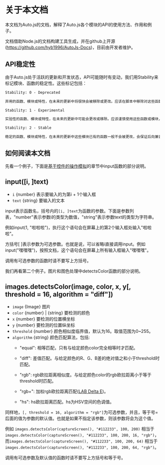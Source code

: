 # 关于本文档

<!-- type=misc -->

本文档为Auto.js的文档，解释了Auto.js各个模块的API的使用方法、作用和例子。

文档借助Node.js的文档构建工具生成，并在github上开源(https://github.com/hyb1996/AutoJs-Docs)，目前由开发者维护。

## API稳定性

由于Auto.js处于活跃的更新和开发状态，API可能随时有变动，我们用Stability来标记模块、函数的稳定性。这些标记包括：

```txt
Stability: 0 - Deprecated

弃用的函数、模块或特性，在未来的更新中将很快会被移除或更改。应该在脚本中移除对这些函数的使用，以免后续出现意料之外的问题。
```

```txt
Stability: 1 - Experimental

实验性的函数、模块或特性，在未来的更新中可能会更改或移除。应该谨慎使用这些函数或模块，或者仅用作临时或试验用途。
```

```txt
Stability: 2 - Stable

稳定的函数、模块或特性，在未来的更新中这些模块已有的函数一般不会被更改，会保证后向兼容性。
```

## 如何阅读本文档

先看一个例子，下面是[基于控件的操作模拟](coordinates-based-automation.html)的章节中input函数的部分说明。

## input([i, ]text)
* `i` {number} 表示要输入的为第i + 1个输入框
* `text` {string} 要输入的文本


input表示函数名，括号内的`[i, ]text`为函数的参数。下面是参数列表，"number"表示参数i的类型为数值，"string"表示参数text的类型为字符串。

例如input(1, "啦啦啦")，执行这个语句会在屏幕上的第2个输入框处输入"啦啦啦"。

方括号[ ]表示参数为可选参数。也就是说，可以省略i直接调用input。例如input("嘿嘿嘿")，按照文档，这个语句会在屏幕上所有输入框输入"嘿嘿嘿"。

调用有可选参数的函数时请不要写上方括号。

我们再看第二个例子。图片和图色处理中detectsColor函数的部分说明。

## images.detectsColor(image, color, x, y[, threshold = 16, algorithm = "diff"])
* `image` {Image} 图片
* `color` {number} | {string} 要检测的颜色
* `x` {number} 要检测的位置横坐标
* `y` {number} 要检测的位置纵坐标
* `threshold` {number} 颜色相似度临界值，默认为16。取值范围为0~255。
* `algorithm` {string} 颜色匹配算法，包括:
    * "equal": 相等匹配，只有与给定颜色color完全相等时才匹配。
    * "diff": 差值匹配。与给定颜色的R、G、B差的绝对值之和小于threshold时匹配。
    * "rgb": rgb欧拉距离相似度。与给定颜色color的rgb欧拉距离小于等于threshold时匹配。
 
    * "rgb+": 加权rgb欧拉距离匹配([LAB Delta E](https://en.wikipedia.org/wiki/Color_difference))。
    * "hs": hs欧拉距离匹配。hs为HSV空间的色调值。

同样地，`[, threshold = 16, algorithm = "rgb"]`为可选参数，并且，等于号=后面的值为参数的默认值。也就是如果不指定该参数，则该参数将会为这个值。

例如 `images.detectsColor(captureScreen(), "#112233", 100, 200)` 相当于 `images.detectsColor(captureScreen(), "#112233", 100, 200, 16, "rgb")`，
而`images.detectsColor(captureScreen(), "#112233", 100, 200, 64)` 相当于`images.detectsColor(captureScreen(), "#112233", 100, 200, 64, "rgb")`。

调用有可选参数及默认值的函数时请不要写上方括号和等于号。